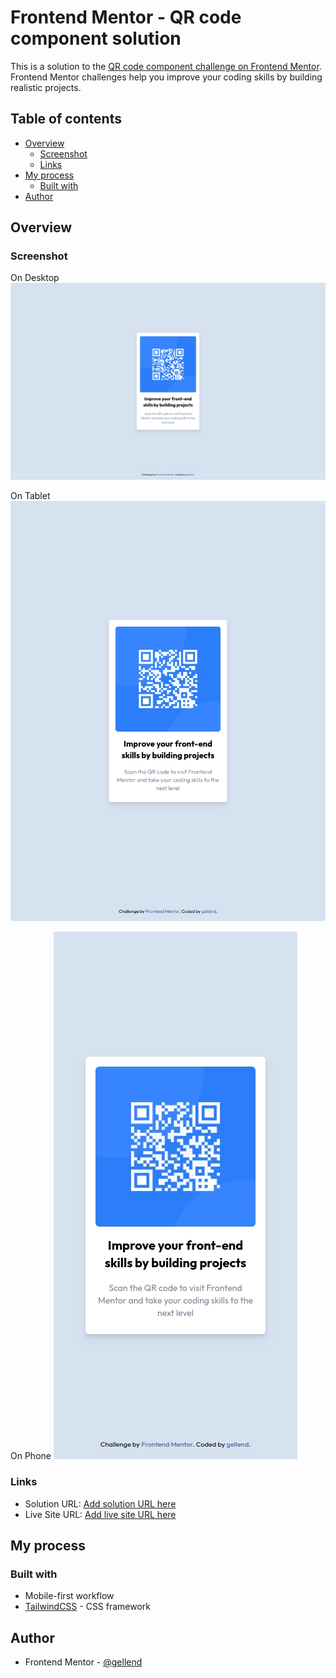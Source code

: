 # Frontend Mentor - QR code component solution

This is a solution to the [QR code component challenge on Frontend Mentor](https://www.frontendmentor.io/challenges/qr-code-component-iux_sIO_H). Frontend Mentor challenges help you improve your coding skills by building realistic projects.

## Table of contents

- [Overview](#overview)
  - [Screenshot](#screenshot)
  - [Links](#links)
- [My process](#my-process)
  - [Built with](#built-with)
- [Author](#author)

## Overview

### Screenshot

On Desktop
![Preview](./screenshot-desktop.jpeg)

On Tablet
![Preview](./screenshot-tab.jpeg)

On Phone
![Preview](./screenshot-phone.jpeg)

### Links

- Solution URL: [Add solution URL here](https://your-solution-url.com)
- Live Site URL: [Add live site URL here](https://your-live-site-url.com)

## My process

### Built with

- Mobile-first workflow
- [TailwindCSS](https://tailwindcss.com) - CSS framework

## Author

- Frontend Mentor - [@gellend](https://www.frontendmentor.io/profile/gellend)
